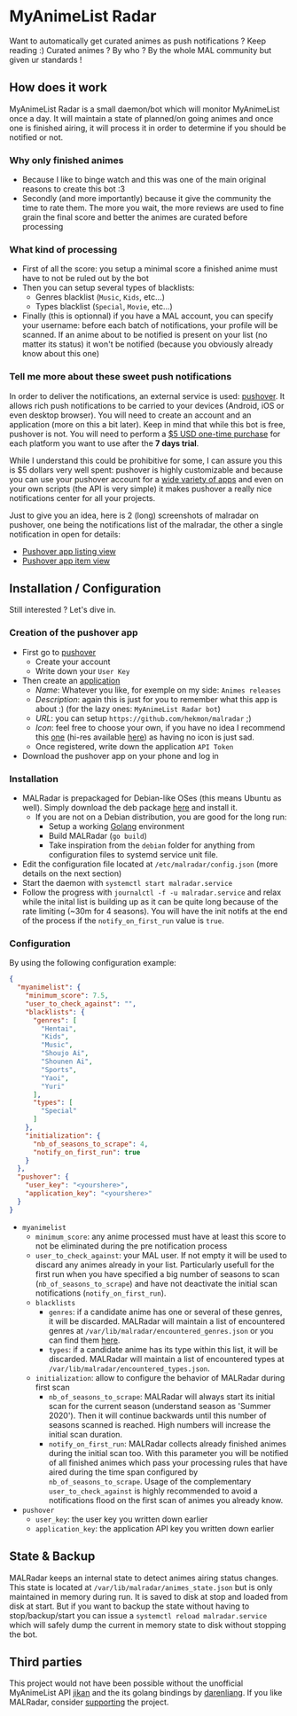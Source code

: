 # MyAnimeList Radar

Want to automatically get curated animes as push notifications ? Keep reading :)
Curated animes ? By who ? By the whole MAL community but given ur standards !

## How does it work

MyAnimeList Radar is a small daemon/bot which will monitor MyAnimeList once a day. It will maintain a state of planned/on going animes and once one is finished airing, it will process it in order to determine if you should be notified or not.

### Why only finished animes

* Because I like to binge watch and this was one of the main original reasons to create this bot :3
* Secondly (and more importantly) because it give the community the time to rate them. The more you wait, the more reviews are used to fine grain the final score and better the animes are curated before processing

### What kind of processing

* First of all the score: you setup a minimal score a finished anime must have to not be ruled out by the bot
* Then you can setup several types of blacklists:
  * Genres blacklist (`Music`, `Kids`, etc...)
  * Types blacklist (`Special`, `Movie`, etc...)
* Finally (this is optionnal) if you have a MAL account, you can specify your username: before each batch of notifications, your profile will be scanned. If an anime about to be notified is present on your list (no matter its status) it won't be notified (because you obviously already know about this one)

### Tell me more about these sweet push notifications

In order to deliver the notifications, an external service is used: [pushover](https://pushover.net/). It allows rich push notifications to be carried to your devices (Android, iOS or even desktop browser). You will need to create an account and an application (more on this a bit later). Keep in mind that while this bot is free, pushover is not. You will need to perform a [$5 USD one-time purchase](https://pushover.net/pricing) for each platform you want to use after the **7 days trial**.

While I understand this could be prohibitive for some, I can assure you this is $5 dollars very well spent: pushover is highly customizable and because you can use your pushover account for a [wide variety of apps](https://pushover.net/apps) and even on your own scripts (the API is very simple) it makes pushover a really nice notifications center for all your projects.

Just to give you an idea, here is 2 (long) screenshots of malradar on pushover, one being the notifications list of the malradar, the other a single notification in open for details:

* [Pushover app listing view](img/list.jpg?raw=true)
* [Pushover app item view](img/item.jpg?raw=true)

## Installation / Configuration

Still interested ? Let's dive in.

### Creation of the pushover app

* First go to [pushover](https://pushover.net/)
  * Create your account
  * Write down your `User Key`
* Then create an [application](https://pushover.net/apps/build)
  * *Name*: Whatever you like, for exemple on my side: `Animes releases`
  * *Description*: again this is just for you to remember what this app is about :) (for the lazy ones: `MyAnimeList Radar bot`)
  * *URL*: you can setup `https://github.com/hekmon/malradar` ;)
  * *Icon*: feel free to choose your own, if you have no idea I recommend this [one](https://cdn.myanimelist.net/img/sp/icon/apple-touch-icon-256.png) (hi-res available [here](https://myanimelist.net/forum/?topicid=1575618)) as having no icon is just sad.
  * Once registered, write down the application `API Token`
* Download the pushover app on your phone and log in

### Installation

* MALRadar is prepackaged for Debian-like OSes (this means Ubuntu as well). Simply download the deb package [here](https://github.com/hekmon/malradar/releases) and install it.
  * If you are not on a Debian distribution, you are good for the long run:
    * Setup a working [Golang](https://golang.org/) environment
    * Build MALRadar (`go build`)
    * Take inspiration from the `debian` folder for anything from configuration files to systemd service unit file.
* Edit the configuration file located at `/etc/malradar/config.json` (more details on the next section)
* Start the daemon with `systemctl start malradar.service`
* Follow the progress with `journalctl -f -u malradar.service` and relax while the inital list is building up as it can be quite long because of the rate limiting (~30m for 4 seasons). You will have the init notifs at the end of the process if the `notify_on_first_run` value is `true`.

### Configuration

By using the following configuration example:

```json
{
  "myanimelist": {
    "minimum_score": 7.5,
    "user_to_check_against": "",
    "blacklists": {
      "genres": [
        "Hentai",
        "Kids",
        "Music",
        "Shoujo Ai",
        "Shounen Ai",
        "Sports",
        "Yaoi",
        "Yuri"
      ],
      "types": [
        "Special"
      ]
    },
    "initialization": {
      "nb_of_seasons_to_scrape": 4,
      "notify_on_first_run": true
    }
  },
  "pushover": {
    "user_key": "<yourshere>",
    "application_key": "<yourshere>"
  }
}
```

* `myanimelist`
  * `minimum_score`: any anime processed must have at least this score to not be eliminated during the pre notification process
  * `user_to_check_against`: your MAL user. If not empty it will be used to discard any animes already in your list. Particularly usefull for the first run when you have specified a big number of seasons to scan (`nb_of_seasons_to_scrape`) and have not deactivate the initial scan notifications (`notify_on_first_run`).
  * `blacklists`
    * `genres`: if a candidate anime has one or several of these genres, it will be discarded. MALRadar will maintain a list of encountered genres at `/var/lib/malradar/encountered_genres.json` or you can find them [here](https://myanimelist.net/anime.php).
    * `types`: if a candidate anime has its type within this list, it will be discarded. MALRadar will maintain a list of encountered types at `/var/lib/malradar/encountered_types.json`.
  * `initialization`: allow to configure the behavior of MALRadar during first scan
    * `nb_of_seasons_to_scrape`: MALRadar will always start its initial scan for the current season (understand season as 'Summer 2020'). Then it will continue backwards until this number of seasons scanned is reached. High numbers will increase the initial scan duration.
    * `notify_on_first_run`: MALRadar collects already finished animes during the initial scan too. With this parameter you will be notified of all finished animes which pass your processing rules that have aired during the time span configured by `nb_of_seasons_to_scrape`. Usage of the complementary `user_to_check_against` is highly recommended to avoid a notifications flood on the first scan of animes you already know.
* `pushover`
  * `user_key`: the user key you written down earlier
  * `application_key`: the application API key you written down earlier

## State & Backup

MALRadar keeps an internal state to detect animes airing status changes. This state is located at `/var/lib/malradar/animes_state.json` but is only maintained in memory during run. It is saved to disk at stop and loaded from disk at start. But if you want to backup the state without having to stop/backup/start you can issue a `systemctl reload malradar.service` which will safely dump the current in memory state to disk without stopping the bot.

## Third parties

This project would not have been possible without the unofficial MyAnimeList API [jikan](https://jikan.moe/) and the its golang bindings by [darenliang](https://github.com/darenliang/jikan-go). If you like MALRadar, consider [supporting](https://patreon.com/jikan) the project.

